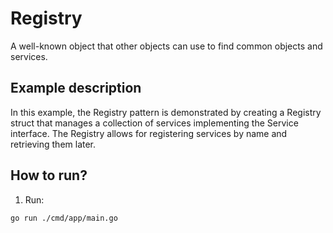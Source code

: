 # Registry

A well-known object that other objects can use to find common objects and services.

## Example description

In this example, the Registry pattern is demonstrated by creating a Registry struct that manages a collection of services implementing the Service interface. The Registry allows for registering services by name and retrieving them later.

## How to run?

1. Run:

```
go run ./cmd/app/main.go
```
